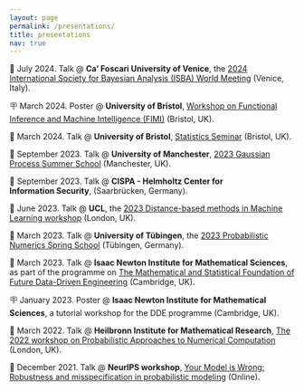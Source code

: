 ```yaml
---
layout: page
permalink: /presentations/
title: presentations
nav: true
---
```


💬 July 2024. Talk @ **Ca’ Foscari University of Venice**, the [2024 International Society for Bayesian Analysis (ISBA) World Meeting](https://www.unive.it/web/en/2208/home) (Venice, Italy).

🪧 March 2024. Poster @ **University of Bristol**, [Workshop on Functional Inference and Machine Intelligence (FIMI)](https://ismseminar.github.io/fimi2024/) (Bristol, UK).

💬 March 2024. Talk @ **University of Bristol**, [Statistics Seminar](https://www.bristolmathsresearch.org/seminar/masha-naslidnyk/) (Bristol, UK).

💬 September 2023. Talk @ **University of Manchester**, [2023 Gaussian Process Summer School](https://gpss.cc/gpss23/) (Manchester, UK).

💬 September 2023. Talk @ **CISPA - Helmholtz Center for Information Security**, (Saarbrücken, Germany).

💬 June 2023. Talk @ **UCL**, the [2023 Distance-based methods in Machine Learning workshop](https://dbmml.github.io/) (London, UK).

💬 March 2023. Talk @ **University of Tübingen**, the [2023 Probabilistic Numerics Spring School](https://www.probabilistic-numerics.org/meetings/2023_SpringSchool/) (Tübingen, Germany).

💬 March 2023. Talk @ **Isaac Newton Institute for Mathematical Sciences**, as part of the programme on [The Mathematical and Statistical Foundation of Future Data-Driven Engineering](https://www.newton.ac.uk/event/dde/) (Cambridge, UK).

🪧 January 2023. Poster @ **Isaac Newton Institute for Mathematical Sciences**, a tutorial workshop for the DDE programme (Cambridge, UK).

💬 March 2022. Talk @ **Heilbronn Institute for Mathematical Research**, [The 2022 workshop on Probabilistic Approaches to Numerical Computation](https://probnum2022.github.io/) (London, UK).

💬 December 2021. Talk @ **NeurIPS workshop**, [Your Model is Wrong: Robustness and misspecification in probabilistic modeling](https://neurips.cc/virtual/2021/workshop/21872) (Online).
